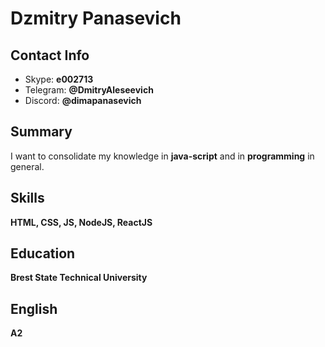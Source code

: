 # Dzmitry Panasevich

## Contact Info
* Skype: **e002713**
* Telegram: **@DmitryAleseevich**
* Discord: **@dimapanasevich**


## Summary
I want to consolidate my knowledge in **java-script** and in **programming** in general.


## Skills
**HTML, CSS, JS, NodeJS, ReactJS**


## Education
**Brest State Technical University**


## English
**A2**